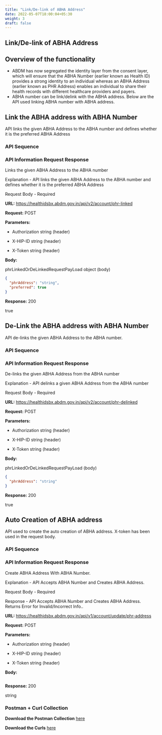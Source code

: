 ```yaml
---
title: "Link/De-link of ABHA Address"
date: 2022-05-07T18:00:04+05:30
weight: 3
draft: false
---
```



## Link/De-link of ABHA Address

## Overview of the functionality 

- ABDM has now segregated the identity layer from the consent layer, which will ensure that the ABHA Number (earlier known as Health ID) provides a strong identity   to an individual whereas an ABHA Address (earlier known as PHR Address) enables an individual to share their health records with different healthcare providers     and payers.
- ABHA number can be link/delink with the ABHA address. Below are the API used linking ABHA number with ABHA address.


## Link the ABHA address with ABHA Number

API links the given ABHA Address to the ABHA number and defines whether it is the preferred ABHA Address


### API Sequence 


### API Information Request Response 

Links the given ABHA Address to the ABHA number

Explanation - API links the given ABHA Address to the ABHA number and defines whether it is the preferred ABHA Address

Request Body - Required

**URL:** https://healthidsbx.abdm.gov.in/api/v2/account/phr-linked

**Request:** POST  

**Parameters:**

- Authorization  string (header)

- X-HIP-ID  string (header)

- X-Token  string (header)


**Body:**

phrLinkedOrDeLinkedRequestPayLoad  object (body)

```json
{
  "phrAddress": "string",
  "preferred": true
}
```

**Response:** 200

true


## De-Link the ABHA address with ABHA Number


API de-links the given ABHA Address to the ABHA number.


### API Sequence 


### API Information Request Response 

De-links the given ABHA Address from the ABHA number

Explanation - API delinks a given ABHA Address from the ABHA number

Request Body - Required

**URL:** https://healthidsbx.abdm.gov.in/api/v2/account/phr-delinked

**Request:** POST  

**Parameters:**

- Authorization string (header)

- X-HIP-ID string (header)

- X-Token string (header)



**Body:**

phrLinkedOrDeLinkedRequestPayLoad  (body)

```json
{
  "phrAddress": "string"
}
```

**Response:** 200 

true 



## Auto Creation of ABHA address


API used to create the auto creation of ABHA address. X-token has been used in the request body.


### API Sequence 


### API Information Request Response 

Create ABHA Address With ABHA Number.

Explanation - API Accepts ABHA Number and Creates ABHA Address.

Request Body - Required

Response - API Accepts ABHA Number and Creates ABHA Address. Returns Error for Invalid/Incorrect Info..

**URL:** https://healthidsbx.abdm.gov.in/api/v1/account/update/phr-address

**Request:** POST  

**Parameters:**

- Authorization string (header)

- X-HIP-ID string (header)

- X-Token string (header)


**Body:**

```json

```

**Response:** 200

string

### Postman + Curl Collection 

**Download the Postman Collection** [here](/abdm-docs/Postman/)

**Download the Curls** [here](/abdm-docs/Curls/)



